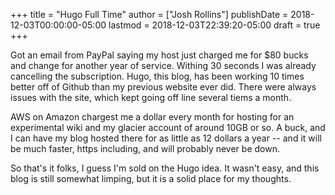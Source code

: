 +++
title = "Hugo Full Time"
author = ["Josh Rollins"]
publishDate = 2018-12-03T00:00:00-05:00
lastmod = 2018-12-03T22:39:20-05:00
draft = true
+++

Got an email from PayPal saying my host just charged me for $80 bucks and change for another year of service. Withing 30 seconds I was already cancelling the subscription. Hugo, this blog, has been working 10 times better off of Github than my previous website ever did. There were always issues with the site, which kept going off line several tiems a month.

AWS on Amazon chargest me a dollar every month for hosting for an experimental wiki and my glacier account of around 10GB or so. A buck, and I can have my blog hosted there for as little as 12 dollars a year -- and it will be much faster, https including, and will probably never be down.

So that's it folks, I guess I'm sold on the Hugo idea. It wasn't easy, and this blog is still somewhat limping, but it is a solid place for my thoughts.